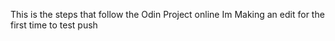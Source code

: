 This is the steps that follow the Odin Project online
Im Making an edit for the first time to test push